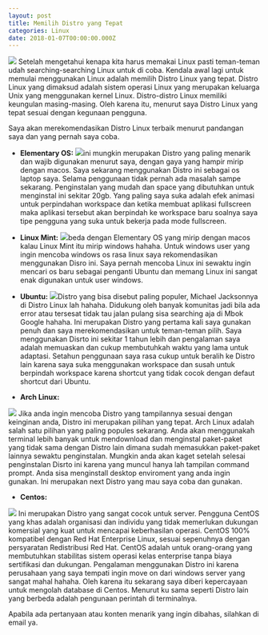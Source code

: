 ```yaml
---
layout: post
title: Memilih Distro yang Tepat
categories: Linux
date: 2018-01-07T00:00:00.000Z
---
```

<img src="{{ site.baseurl }}/images/fulls/2.png" class="fit image">
Setelah mengetahui kenapa kita harus memakai Linux pasti teman-teman udah searching-searching Linux untuk di coba. Kendala awal lagi untuk memulai menggunakan Linux adalah memilih Distro Linux yang tepat. Distro Linux yang dimaksud adalah sistem operasi Linux yang merupakan keluarga Unix yang menggunakan kernel Linux. Distro-distro Linux memiliki keungulan masing-masing. Oleh karena itu, menurut saya Distro Linux yang tepat sesuai dengan kegunaan pengguna.

Saya akan merekomendasikan Distro Linux terbaik menurut pandangan saya dan yang pernah saya coba.

- <strong>Elementary OS:</strong> 
<img src="{{ site.baseurl }}/images/fulls/elementary.png" class="fit image" style="margin-bottom:0px;">ini mungkin merupakan Distro yang paling menarik dan wajib digunakan menurut saya, dengan gaya yang hampir mirip dengan macos. Saya sekarang menggunakan Distro ini sebagai os laptop saya. Selama penggunaan tidak pernah ada masalah sampe sekarang. Penginstalan yang mudah dan space yang dibutuhkan untuk menginstal ini sekitar 20gb.
Yang paling saya suka adalah efek animasi untuk perpindahan workspace dan ketika membuat aplikasi fullscreen maka aplikasi tersebut akan berpindah ke workspace baru soalnya saya tipe pengguna yang suka untuk bekerja pada mode fullscreen.

- <strong>Linux Mint:</strong>
<img src="{{ site.baseurl }}/images/fulls/mint.jpg" class="fit image" style="margin-bottom:0px;">beda dengan Elementary OS yang mirip dengan macos kalau Linux Mint itu mirip windows hahaha. Untuk windows user yang ingin mencoba windows os rasa linux saya rekomendasikan menggunakan Disro ini. Saya pernah mencoba Linux ini sewaktu ingin mencari os baru sebagai penganti Ubuntu dan memang Linux ini sangat enak digunakan untuk user windows.

- <strong>Ubuntu:</strong> 
<img src="{{ site.baseurl }}/images/fulls/ubuntu.png" class="fit image" style="margin-bottom:0px;">Distro yang bisa disebut paling populer, Michael Jacksonnya di Distro Linux lah hahaha. Didukung oleh banyak komunitas jadi bila ada error atau tersesat tidak tau jalan pulang sisa searching aja di Mbok Google hahaha. Ini merupakan Distro yang pertama kali saya gunakan penuh dan saya merekomendasikan untuk teman-teman pilih. Saya menggunakan Disrto ini sekitar 1 tahun lebih dan pengalaman saya adalah memuaskan dan cukup membutuhkah waktu yang lama untuk adaptasi. Setahun penggunaan saya rasa cukup untuk beralih ke Distro lain karena saya suka menggunakan workspace dan susah untuk berpindah workspace karena shortcut yang tidak cocok dengan defaut shortcut dari Ubuntu.

- <strong>Arch Linux:</strong> 
<img src="{{ site.baseurl }}/images/fulls/archlinux.jpg" class="fit image" style="margin-bottom:0px;">
Jika anda ingin mencoba Distro yang tampilannya sesuai dengan keinginan anda, Distro ini merupakan pilihan yang tepat. Arch Linux adalah salah satu pilihan yang paling popules sekarang. Anda akan menggunakah terminal lebih banyak untuk mendownload dan menginstal paket-paket yang tidak sama dengan Distro lain dimana sudah memasukkan paket-paket lainnya sewaktu penginstalan. Mungkin anda akan kaget setelah selesai penginstalan Disrto ini karena yang muncul hanya lah tampilan command prompt. Anda sisa menginstall desktop enviroment yang anda ingin gunakan. Ini merupakan next Distro yang mau saya coba dan gunakan.


- <strong>Centos:</strong> 
<img src="{{ site.baseurl }}/images/fulls/centos.png" class="fit image" style="margin-bottom:0px;">
Ini merupakan Distro yang sangat cocok untuk server. Pengguna CentOS yang khas adalah organisasi dan individu yang tidak memerlukan dukungan komersial yang kuat untuk mencapai keberhasilan operasi. CentOS 100% kompatibel dengan Red Hat Enterprise Linux, sesuai sepenuhnya dengan persyaratan Redistribusi Red Hat. CentOS adalah untuk orang-orang yang membutuhkan stabilitas sistem operasi kelas enterprise tanpa biaya sertifikasi dan dukungan.
Pengalaman menggunakan Distro ini karena perusahaan yang saya tempati ingin move on dari windows server yang sangat mahal hahaha. Oleh karena itu sekarang saya diberi kepercayaan untuk mengolah database di Centos. Menurut ku sama seperti Distro lain yang berbeda adalah pengunaan perintah di terminalnya.


Apabila ada pertanyaan atau konten menarik yang ingin dibahas, silahkan di email ya. 